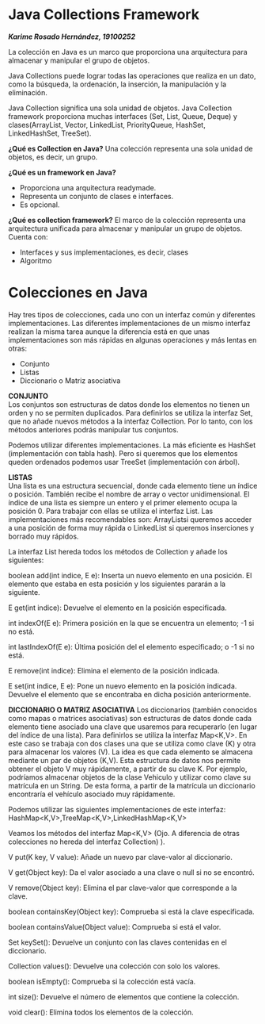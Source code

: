 # Java Collections Framework  
***Karime Rosado Hernández, 19100252***  


La colección en Java es un marco que proporciona una arquitectura para almacenar y manipular el grupo de objetos.

Java Collections puede lograr todas las operaciones que realiza en un dato, como la búsqueda, la ordenación, la inserción, la manipulación y la eliminación.

Java Collection significa una sola unidad de objetos. Java Collection framework proporciona muchas interfaces (Set, List, Queue, Deque) y clases(ArrayList,
Vector, LinkedList,
PriorityQueue,
HashSet, LinkedHashSet, TreeSet).

**¿Qué es Collection en Java?**
Una colección representa una sola unidad de objetos, es decir, un grupo.

**¿Qué es un framework en Java?**
* Proporciona una arquitectura readymade.
* Representa un conjunto de clases e interfaces.
* Es opcional.

**¿Qué es collection framework?**
El marco de la colección representa una arquitectura unificada para almacenar y manipular un grupo de objetos. Cuenta con:

* Interfaces y sus implementaciones, es decir, clases
* Algoritmo  


# Colecciones en Java
Hay tres tipos de colecciones, cada uno con un interfaz común y diferentes implementaciones. Las diferentes implementaciones de un mismo interfaz realizan la misma tarea aunque la diferencia está en que unas implementaciones son más rápidas en algunas operaciones y más lentas en otras:
* Conjunto 
* Listas
* Diccionario o Matriz asociativa  

 **CONJUNTO**  
 Los conjuntos son estructuras de datos donde los elementos no tienen un orden y no se permiten duplicados. Para definirlos se utiliza la interfaz Set<E>, que no añade nuevos métodos a la interfaz Collection<E>. Por lo tanto, con los métodos anteriores podrás manipular tus conjuntos. 

Podemos utilizar diferentes implementaciones. La más eficiente es HashSet<E> (implementación con tabla hash). Pero si queremos que los elementos queden ordenados podemos usar TreeSet<E> (implementación con árbol).

**LISTAS**  
Una lista es una estructura secuencial, donde cada elemento tiene un índice o posición. También recibe el nombre de array o vector unidimensional. El índice de una lista es siempre un entero y el primer elemento ocupa la posición 0.   Para trabajar con ellas se utiliza el interfaz List<E>. Las implementaciones más recomendables son: ArrayList<E>si queremos acceder a una posición de forma muy rápida o LinkedList<E> si queremos inserciones y borrado muy rápidos.

La interfaz List<E> hereda todos los métodos de Collection<E> y añade los siguientes:

boolean add(int indice, E e): Inserta un nuevo elemento en una posición. El elemento que estaba en esta posición y los siguientes pararán a la siguiente.

E get(int indice): Devuelve el elemento en la posición especificada.

int indexOf(E e): Primera posición en la que se encuentra un elemento; -1 si no está.

int lastIndexOf(E e): Última posición del el elemento especificado; o -1 si no está.

E remove(int indice): Elimina el elemento de la posición indicada.

E set(int indice, E e): Pone un nuevo elemento en la posición indicada. Devuelve el elemento que se encontraba en dicha posición anteriormente.  

**DICCIONARIO O MATRIZ ASOCIATIVA**
Los diccionarios (también conocidos como mapas o matrices asociativas) son estructuras de datos donde cada elemento tiene asociado una clave que usaremos para recuperarlo (en lugar del índice de una lista). Para definirlos se utiliza la interfaz Map<K,V>. En este caso se trabaja con dos clases una que se utiliza como clave (K) y otra para almacenar los valores (V). La idea es que cada elemento se almacena mediante un par de objetos (K,V). Esta estructura de datos nos permite obtener el objeto V muy rápidamente, a partir de su clave K. Por ejemplo, podríamos almacenar objetos de la clase Vehiculo y utilizar como clave su matrícula en un String. De esta forma, a partir de la matrícula  un diccionario encontraría el vehículo asociado muy rápidamente.

Podemos utilizar las siguientes implementaciones de este interfaz: HashMap<K,V>,TreeMap<K,V>,LinkedHashMap<K,V>

Veamos los métodos del interfaz Map<K,V> (Ojo. A diferencia de otras colecciones no hereda del interfaz Collection<E>) ).

V put(K key, V value): Añade un nuevo par clave-valor al diccionario.

V get(Object key): Da el valor asociado a una clave o null si no se encontró.

V remove(Object key): Elimina el par clave-valor que corresponde a la clave.

boolean containsKey(Object key): Comprueba si está la clave especificada.

boolean containsValue(Object value): Comprueba si está el valor.

Set keySet(): Devuelve un conjunto con las claves contenidas en el diccionario.

Collection values(): Devuelve una colección con solo los valores.

boolean isEmpty(): Comprueba si la colección está vacía.

int size(): Devuelve el número de elementos que contiene la colección.

void clear(): Elimina todos los elementos de la colección.
